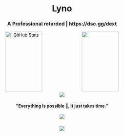 <h1 align="center">Lyno</h1>
<h3 align="center">A Professional retarded | https://dsc.gg/dext</h3>


<div align="center">
  <img width="49%" height="195px" src="https://github-readme-stats.vercel.app/api?username=xcig&show_icons=true&count_private=true&hide_border=true&title_color=ff0000&icon_color=ff0000&text_color=c9d1d9&bg_color=0d1117" alt="GitHub Stats" /> 
  <img width="49%" height="195px" src="https://github-readme-stats.vercel.app/api/top-langs/?username=xcig&layout=compact&hide_border=true&title_color=ff0000&text_color=c9d1d9&bg_color=0d1117" />
</div>
<div align="center">
  <img src="https://raw.githubusercontent.com/andreasbm/readme/master/assets/lines/colored.png">
  <h4>"Everything is possible 🚀, It just takes time."</h4>
  <img src="https://raw.githubusercontent.com/andreasbm/readme/master/assets/lines/colored.png">
</div>




<h3 align="center">
    <img src="https://capsule-render.vercel.app/api?type=waving&color=ff0000&height=100&section=footer"/>
</h3>

